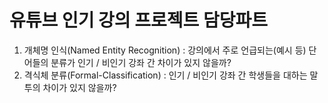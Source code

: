 # 유튜브 인기 강의 프로젝트 담당파트

1. 개체명 인식(Named Entity Recognition)  : 강의에서 주로 언급되는(예시 등) 단어들의 분류가 인기 / 비인기 강좌 간 차이가 있지 않을까?
2. 격식체 분류(Formal-Classification) : 인기 / 비인기 강좌 간 학생들을 대하는 말투의 차이가 있지 않을까? 